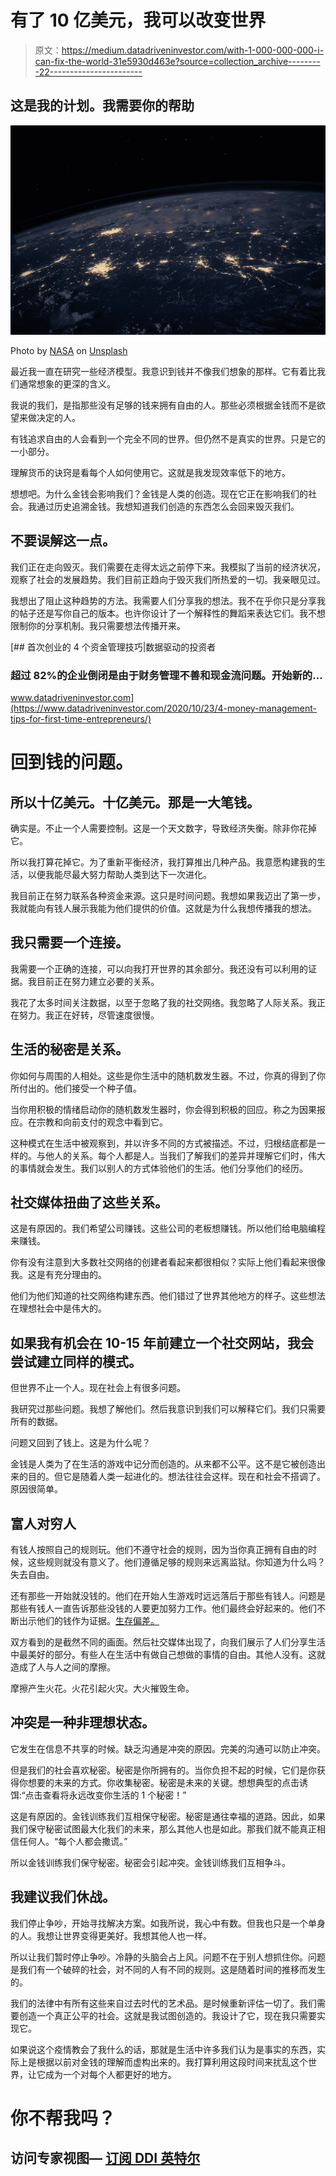 # 有了 10 亿美元，我可以改变世界

> 原文：<https://medium.datadriveninvestor.com/with-1-000-000-000-i-can-fix-the-world-31e5930d463e?source=collection_archive---------22----------------------->

## 这是我的计划。我需要你的帮助

![](img/17afb41641dc4307568de915ad94ae29.png)

Photo by [NASA](https://unsplash.com/@nasa?utm_source=medium&utm_medium=referral) on [Unsplash](https://unsplash.com?utm_source=medium&utm_medium=referral)

最近我一直在研究一些经济模型。我意识到钱并不像我们想象的那样。它有着比我们通常想象的更深的含义。

我说的我们，是指那些没有足够的钱来拥有自由的人。那些必须根据金钱而不是欲望来做决定的人。

有钱追求自由的人会看到一个完全不同的世界。但仍然不是真实的世界。只是它的一小部分。

理解货币的诀窍是看每个人如何使用它。这就是我发现效率低下的地方。

想想吧。为什么金钱会影响我们？金钱是人类的创造。现在它正在影响我们的社会。我通过历史追溯金钱。我想知道我们创造的东西怎么会回来毁灭我们。

## 不要误解这一点。

我们正在走向毁灭。我们需要在走得太远之前停下来。我模拟了当前的经济状况，观察了社会的发展趋势。我们目前正趋向于毁灭我们所热爱的一切。我亲眼见过。

我想出了阻止这种趋势的方法。我需要人们分享我的想法。我不在乎你只是分享我的帖子还是写你自己的版本。也许你设计了一个解释性的舞蹈来表达它们。我不想限制你的分享机制。我只需要想法传播开来。

[](https://www.datadriveninvestor.com/2020/10/23/4-money-management-tips-for-first-time-entrepreneurs/) [## 首次创业的 4 个资金管理技巧|数据驱动的投资者

### 超过 82%的企业倒闭是由于财务管理不善和现金流问题。开始新的…

www.datadriveninvestor.com](https://www.datadriveninvestor.com/2020/10/23/4-money-management-tips-for-first-time-entrepreneurs/) 

# 回到钱的问题。

## 所以十亿美元。十亿美元。那是一大笔钱。

确实是。不止一个人需要控制。这是一个天文数字，导致经济失衡。除非你花掉它。

所以我打算花掉它。为了重新平衡经济，我打算推出几种产品。我意愿构建我的生活，以便我能尽最大努力帮助人类到达下一次进化。

我目前正在努力联系各种资金来源。这只是时间问题。我想如果我迈出了第一步，我就能向有钱人展示我能为他们提供的价值。这就是为什么我想传播我的想法。

## 我只需要一个连接。

我需要一个正确的连接，可以向我打开世界的其余部分。我还没有可以利用的证据。我目前正在努力建立必要的关系。

我花了太多时间关注数据，以至于忽略了我的社交网络。我忽略了人际关系。我正在努力。我正在好转，尽管速度很慢。

## 生活的秘密是关系。

你如何与周围的人相处。这些是你生活中的随机数发生器。不过，你真的得到了你所付出的。他们接受一个种子值。

当你用积极的情绪启动你的随机数发生器时，你会得到积极的回应。称之为因果报应。在宗教和向前支付的观念中看到它。

这种模式在生活中被观察到，并以许多不同的方式被描述。不过，归根结底都是一样的。与他人的关系。每个人都是人。当我们了解我们的差异并理解它们时，伟大的事情就会发生。我们以别人的方式体验他们的生活。他们分享他们的经历。

## 社交媒体扭曲了这些关系。

这是有原因的。我们希望公司赚钱。这些公司的老板想赚钱。所以他们给电脑编程来赚钱。

你有没有注意到大多数社交网络的创建者看起来都很相似？实际上他们看起来很像我。这是有充分理由的。

他们为他们知道的社交网络构建东西。他们错过了世界其他地方的样子。这些想法在理想社会中是伟大的。

## 如果我有机会在 10-15 年前建立一个社交网站，我会尝试建立同样的模式。

但世界不止一个人。现在社会上有很多问题。

我研究过那些问题。我想了解他们。然后我意识到我们可以解释它们。我们只需要所有的数据。

问题又回到了钱上。这是为什么呢？

金钱是人类为了在生活的游戏中记分而创造的。从来都不公平。这不是它被创造出来的目的。但它是随着人类一起进化的。想法往往会这样。现在和社会不搭调了。原因很简单。

## 富人对穷人

有钱人按照自己的规则玩。他们不遵守社会的规则，因为当你真正拥有自由的时候，这些规则就没有意义了。他们遵循足够的规则来远离监狱。你知道为什么吗？失去自由。

还有那些一开始就没钱的。他们在开始人生游戏时远远落后于那些有钱人。问题是那些有钱人一直告诉那些没钱的人要更加努力工作。他们最终会好起来的。他们不断出示他们的钱作为证据。[生存偏差。](https://en.wikipedia.org/wiki/Survivorship_bias)

双方看到的是截然不同的画面。然后社交媒体出现了，向我们展示了人们分享生活中最美好的部分。有些人在生活中有做自己想做的事情的自由。其他人没有。这就造成了人与人之间的摩擦。

摩擦产生火花。火花引起火灾。大火摧毁生命。

## 冲突是一种非理想状态。

它发生在信息不共享的时候。缺乏沟通是冲突的原因。完美的沟通可以防止冲突。

但是我们的社会喜欢秘密。秘密是你所拥有的。当你负担不起的时候，它们是你获得你想要的未来的方式。你收集秘密。秘密是未来的关键。想想典型的点击诱饵:“点击查看将永远改变你生活的 1 个秘密！”

这是有原因的。金钱训练我们互相保守秘密。秘密是通往幸福的道路。因此，如果我们保守秘密试图最大化我们的未来，那么其他人也是如此。那我们就不能真正相信任何人。“每个人都会撒谎。”

所以金钱训练我们保守秘密。秘密会引起冲突。金钱训练我们互相争斗。

## 我建议我们休战。

我们停止争吵，开始寻找解决方案。如我所说，我心中有数。但我也只是一个单身的人。我想让世界变得更美好。我想其他人也一样。

所以让我们暂时停止争吵。冷静的头脑会占上风。问题不在于别人想抓住你。问题是我们有一个破碎的社会，对不同的人有不同的规则。这是随着时间的推移而发生的。

我们的法律中有所有这些来自过去时代的艺术品。是时候重新评估一切了。我们需要创造一个真正公平的社会。这就是我试图创造的。我设计了它，现在我只需要实现它。

如果说这个疫情教会了我什么的话，那就是生活中许多我们认为是事实的东西，实际上是根据以前对金钱的理解而虚构出来的。我打算利用这段时间来扰乱这个世界，让它成为一个对每个人都更好的地方。

# 你不帮我吗？

## 访问专家视图— [订阅 DDI 英特尔](https://datadriveninvestor.com/ddi-intel)